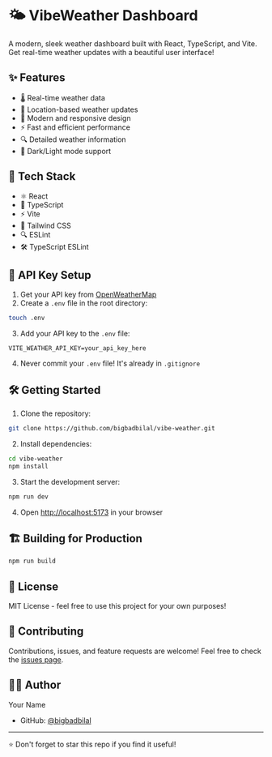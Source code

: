 # 🌤️ VibeWeather Dashboard

A modern, sleek weather dashboard built with React, TypeScript, and Vite. Get real-time weather updates with a beautiful user interface! 

## ✨ Features

- 🌡️ Real-time weather data
- 📍 Location-based weather updates
- 🎨 Modern and responsive design
- ⚡ Fast and efficient performance
- 🔍 Detailed weather information
- 🌙 Dark/Light mode support

## 🚀 Tech Stack

- ⚛️ React
- 📘 TypeScript
- ⚡ Vite
- 🎨 Tailwind CSS
- 🔍 ESLint
- 🛠️ TypeScript ESLint

## 🔑 API Key Setup

1. Get your API key from [OpenWeatherMap](https://openweathermap.org/api)
2. Create a `.env` file in the root directory:
```bash
touch .env
```

3. Add your API key to the `.env` file:
```env
VITE_WEATHER_API_KEY=your_api_key_here
```

4. Never commit your `.env` file! It's already in `.gitignore`

## 🛠️ Getting Started

1. Clone the repository:
```bash
git clone https://github.com/bigbadbilal/vibe-weather.git
```

2. Install dependencies:
```bash
cd vibe-weather
npm install
```

3. Start the development server:
```bash
npm run dev
```

4. Open [http://localhost:5173](http://localhost:5173) in your browser

## 🏗️ Building for Production

```bash
npm run build
```

## 📝 License

MIT License - feel free to use this project for your own purposes!

## 🤝 Contributing

Contributions, issues, and feature requests are welcome! Feel free to check the [issues page](https://github.com/bigbadbilal/vibe-weather/issues).

## 👨‍💻 Author

Your Name
- GitHub: [@bigbadbilal](https://github.com/bigbadbilal)

---
⭐️ Don't forget to star this repo if you find it useful!